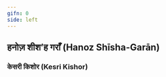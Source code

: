 ```yaml
---
gifn: 0
side: left
---
```

## हनोज़ शीश’ह गराँ (Hanoz Shīsha-Garān)  

### केसरी किशोर (Kesri Kishor)  